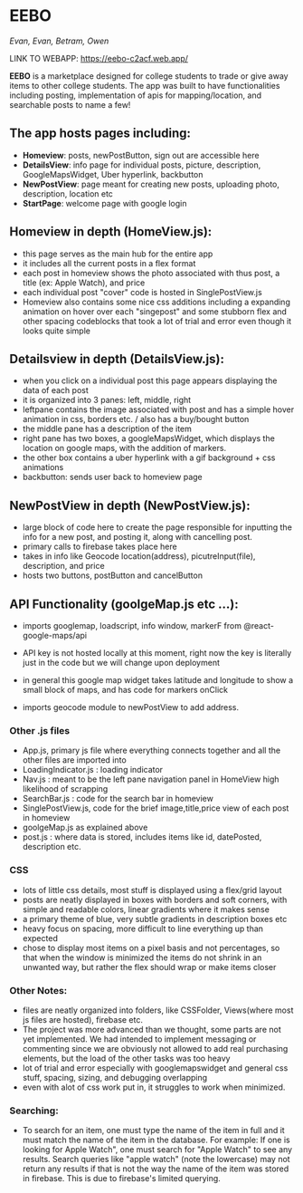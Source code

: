 # **EEBO**

_Evan, Evan, Betram, Owen_

LINK TO WEBAPP: https://eebo-c2acf.web.app/

**EEBO** is a marketplace designed for college students to trade or give away items to other college students.
The app was built to have functionalities including posting, implementation of apis for mapping/location, and searchable posts to name a few!

## The app hosts pages including:

- **Homeview**: posts, newPostButton, sign out are accessible here
- **DetailsView**: info page for individual posts, picture, description, GoogleMapsWidget, Uber hyperlink, backbutton
- **NewPostView**: page meant for creating new posts, uploading photo, description, location etc
- **StartPage**: welcome page with google login

## Homeview in depth (HomeView.js):

- this page serves as the main hub for the entire app
- it includes all the current posts in a flex format
- each post in homeview shows the photo associated with thus post, a title (ex: Apple Watch), and price
- each individual post "cover" code is hosted in SinglePostView.js
- Homeview also contains some nice css additions including a expanding animation on hover over each "singepost" and some stubborn flex and other spacing codeblocks that took a lot of trial and error even though it looks quite simple

## Detailsview in depth (DetailsView.js):

- when you click on a individual post this page appears displaying the data of each post
- it is organized into 3 panes: left, middle, right
- leftpane contains the image associated with post and has a simple hover animation in css, borders etc. / also has a buy/bought button
- the middle pane has a description of the item
- right pane has two boxes, a googleMapsWidget, which displays the location on google maps, with the addition of markers.
- the other box contains a uber hyperlink with a gif background + css animations
- backbutton: sends user back to homeview page

## NewPostView in depth (NewPostView.js):

- large block of code here to create the page responsible for inputting the info for a new post, and posting it, along with cancelling post.
- primary calls to firebase takes place here
- takes in info like Geocode location(address), picutreInput(file), description, and price
- hosts two buttons, postButton and cancelButton

## API Functionality (goolgeMap.js etc ...):

- imports googlemap, loadscript, info window, markerF from @react-google-maps/api
- API key is not hosted locally at this moment, right now the key is literally just in the code but we will change upon deployment
- in general this google map widget takes latitude and longitude to show a small block of maps, and has code for markers onClick

- imports geocode module to newPostView to add address.

### Other .js files

- App.js, primary js file where everything connects together and all the other files are imported into
- LoadingIndicator.js : loading indicator
- Nav.js : meant to be the left pane navigation panel in HomeView high likelihood of scrapping
- SearchBar.js : code for the search bar in homeview
- SinglePostView.js, code for the brief image,title,price view of each post in homeview
- goolgeMap.js as explained above
- post.js : where data is stored, includes items like id, datePosted, description etc.

### CSS

- lots of little css details, most stuff is displayed using a flex/grid layout
- posts are neatly displayed in boxes with borders and soft corners, with simple and readable colors, linear gradients where it makes sense
- a primary theme of blue, very subtle gradients in description boxes etc
- heavy focus on spacing, more difficult to line everything up than expected
- chose to display most items on a pixel basis and not percentages, so that when the window is minimized the items do not shrink in an unwanted way, but rather the flex should wrap or make items closer

### Other Notes:

- files are neatly organized into folders, like CSSFolder, Views(where most js files are hosted), firebase etc.
- The project was more advanced than we thought, some parts are not yet implemented. We had intended to implement messaging or commenting since we are obviously not allowed to add real purchasing elements, but the load of the other tasks was too heavy
- lot of trial and error especially with googlemapswidget and general css stuff, spacing, sizing, and debugging overlapping
- even with alot of css work put in, it struggles to work when minimized.

### Searching:

- To search for an item, one must type the name of the item in full and it must match the name of the item in the database. For example: If one is looking for Apple Watch", one must search for "Apple Watch" to see any results. Search queries like "apple watch" (note the lowercase) may not return any results if that is not the way the name of the item was stored in firebase. This is due to firebase's limited querying.

